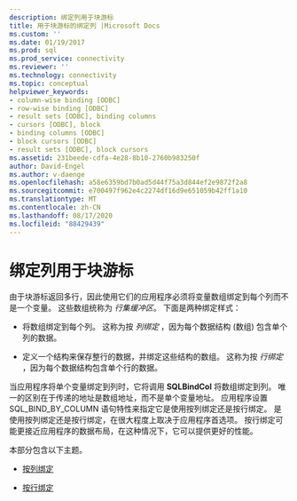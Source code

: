 ```yaml
---
description: 绑定列用于块游标
title: 用于块游标的绑定列 |Microsoft Docs
ms.custom: ''
ms.date: 01/19/2017
ms.prod: sql
ms.prod_service: connectivity
ms.reviewer: ''
ms.technology: connectivity
ms.topic: conceptual
helpviewer_keywords:
- column-wise binding [ODBC]
- row-wise binding [ODBC]
- result sets [ODBC], binding columns
- cursors [ODBC], block
- binding columns [ODBC]
- block cursors [ODBC]
- result sets [ODBC], block cursors
ms.assetid: 231beede-cdfa-4e28-8b10-2760b983250f
author: David-Engel
ms.author: v-daenge
ms.openlocfilehash: a58e6359bd7b0ad5d44f75a3d844ef2e9872f2a8
ms.sourcegitcommit: e700497f962e4c2274df16d9e651059b42ff1a10
ms.translationtype: MT
ms.contentlocale: zh-CN
ms.lasthandoff: 08/17/2020
ms.locfileid: "88429439"
---
```

# <a name="binding-columns-for-use-with-block-cursors"></a>绑定列用于块游标
由于块游标返回多行，因此使用它们的应用程序必须将变量数组绑定到每个列而不是一个变量。 这些数组统称为 *行集缓冲区*。 下面是两种绑定样式：  
  
-   将数组绑定到每个列。 这称为按 *列绑定* ，因为每个数据结构 (数组) 包含单个列的数据。  
  
-   定义一个结构来保存整行的数据，并绑定这些结构的数组。 这称为按 *行绑定* ，因为每个数据结构包含单个行的数据。  
  
 当应用程序将单个变量绑定到列时，它将调用 **SQLBindCol** 将数组绑定到列。 唯一的区别在于传递的地址是数组地址，而不是单个变量地址。 应用程序设置 SQL_BIND_BY_COLUMN 语句特性来指定它是使用按列绑定还是按行绑定。 是使用按列绑定还是按行绑定，在很大程度上取决于应用程序首选项。 按行绑定可能更接近应用程序的数据布局，在这种情况下，它可以提供更好的性能。  
  
 本部分包含以下主题。  
  
-   [按列绑定](../../../odbc/reference/develop-app/column-wise-binding.md)  
  
-   [按行绑定](../../../odbc/reference/develop-app/row-wise-binding.md)
